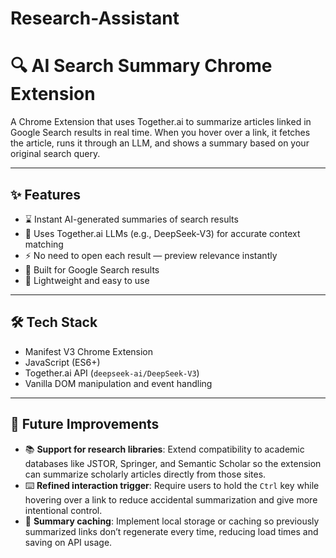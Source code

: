 # Research-Assistant

# 🔍 AI Search Summary Chrome Extension

A Chrome Extension that uses Together.ai to summarize articles linked in Google Search results in real time. When you hover over a link, it fetches the article, runs it through an LLM, and shows a summary based on your original search query.

---

## ✨ Features

- ⌛️ Instant AI-generated summaries of search results
- 🧠 Uses Together.ai LLMs (e.g., DeepSeek-V3) for accurate context matching
- ⚡️ No need to open each result — preview relevance instantly
- 🎯 Built for Google Search results
- 🧩 Lightweight and easy to use

---

## 🛠️ Tech Stack

- Manifest V3 Chrome Extension
- JavaScript (ES6+)
- Together.ai API (`deepseek-ai/DeepSeek-V3`)
- Vanilla DOM manipulation and event handling

---

## 🚧 Future Improvements

- 📚 **Support for research libraries**: Extend compatibility to academic databases like JSTOR, Springer, and Semantic Scholar so the extension can summarize scholarly articles directly from those sites.
- ⌨️ **Refined interaction trigger**: Require users to hold the `Ctrl` key while hovering over a link to reduce accidental summarization and give more intentional control.
- 💾 **Summary caching**: Implement local storage or caching so previously summarized links don’t regenerate every time, reducing load times and saving on API usage.

